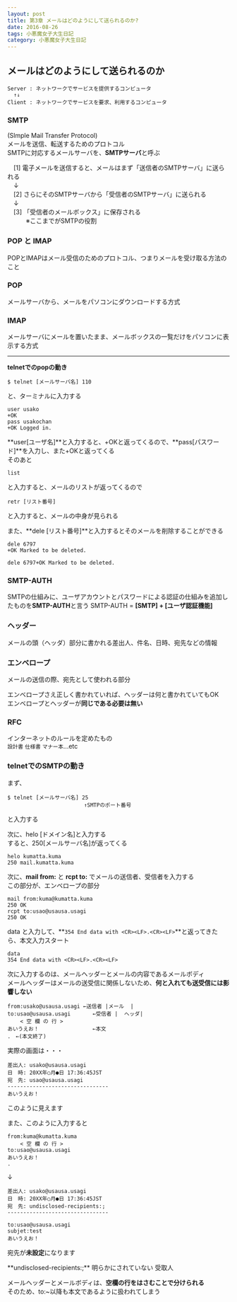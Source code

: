 ```yaml
---
layout: post
title: 第3章 メールはどのようにして送られるのか?
date: 2016-08-26
tags: 小悪魔女子大生日記
category: 小悪魔女子大生日記
---
```


## メールはどのようにして送られるのか
```
Server : ネットワークでサービスを提供するコンピュータ
  ↑↓
Client : ネットワークでサービスを要求、利用するコンピュータ
```
### SMTP
(Slmple Mail Transfer Protocol)  
メールを送信、転送するためのプロトコル  
SMTPに対応するメールサーバを、**SMTPサーバ**と呼ぶ

　[1] 電子メールを送信すると、メールはまず「送信者のSMTPサーバ」に送られる  
　↓   
　[2] さらにそのSMTPサーバから「受信者のSMTPサーバ」に送られる  
　↓  
　[3] 「受信者のメールボックス」に保存される  
　　　※ここまでがSMTPの役割

### POP と IMAP
POPとIMAPはメール受信のためのプロトコル、つまりメールを受け取る方法のこと
### POP
メールサーバから、メールをパソコンにダウンロードする方式

### IMAP
メールサーバにメールを置いたまま、メールボックスの一覧だけをパソコンに表示する方式

---

**telnetでのpopの動き**
```
$ telnet [メールサーバ名] 110
```
と、ターミナルに入力する
```
user usako
+OK
pass usakochan
+OK Logged in.
```
**user[ユーザ名]**と入力すると、+OKと返ってくるので、**pass[パスワード]**を入力し、また+OKと返ってくる  
そのあと
```
list
```
と入力すると、メールのリストが返ってくるので
```
retr [リスト番号]
```
と入力すると、メールの中身が見られる

また、**dele [リスト番号]**と入力するとそのメールを削除することができる  

```
dele 6797
+OK Marked to be deleted.

dele 6797+OK Marked to be deleted.
```

### SMTP-AUTH
SMTPの仕組みに、ユーザアカウントとパスワードによる認証の仕組みを追加したものを**SMTP-AUTH**と言う
SMTP-AUTH = **[SMTP] + [ユーザ認証機能]**  

### ヘッダー
メールの頭（ヘッダ）部分に書かれる差出人、件名、日時、宛先などの情報  

### エンベロープ
メールの送信の際、宛先として使われる部分  

エンベロープさえ正しく書かれていれば、ヘッダーは何と書かれていてもOK  
エンベロープとヘッダーが**同じである必要は無い**

### RFC
インターネットのルールを定めたもの  
`設計書` `仕様書` `マナー本`...etc

### telnetでのSMTPの動き
まず、
```
$ telnet [メールサーバ名] 25
　　　　　　　　　　　　　　 ↑SMTPのポート番号
```
と入力する

次に、helo [ドメイン名]と入力する  
すると、250[メールサーバ名]が返ってくる
```
helo kumatta.kuma
250 mail.kumatta.kuma
```

次に、**mail from:** と **rcpt to:** でメールの送信者、受信者を入力する  
この部分が、エンベロープの部分
```
mail from:kuma@kumatta.kuma
250 OK
rcpt to:usao@usausa.usagi
250 OK
```

data と入力して、**`354 End data with <CR><LF>.<CR><LF>`**と返ってきたら、本文入力スタート
```
data
354 End data with <CR><LF>.<CR><LF>
```
  
次に入力するのは、メールヘッダーとメールの内容であるメールボディ  
メールヘッダーはメールの送受信に関係しないため、**何と入れても送受信には影響しない**

```
from:usako@usausa.usagi	←送信者 |メール  |
to:usao@usausa.usagi	   ←受信者 |  ヘッダ|
	< 空 欄 の 行 >
あいうえお！                 ←本文
.　←(本文終了)
```
実際の画面は・・・
```
差出人: usako@usausa.usagi
日　時: 20XX年○月●日 17:36:45JST
宛　先: usao@usausa.usagi
--------------------------------
あいうえお！
```
このように見えます

  
また、このように入力すると
```
from:kuma@kumatta.kuma
	< 空 欄 の 行 >
to:usao@usausa.usagi
あいうえお！
.
```
↓
```
差出人: usako@usausa.usagi
日　時: 20XX年○月●日 17:36:45JST
宛　先: undisclosed-recipients:;
--------------------------------

to:usao@usausa.usagi
subjet:test
あいうえお！
```
宛先が**未設定**になります

<p class="info">**undisclosed-recipients:;**  
明らかにされていない 受取人


メールヘッダーとメールボディは、**空欄の行をはさむことで分けられる**  
そのため、to:~以降も本文であるように扱われてしまう